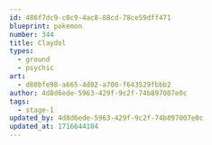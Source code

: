 ```yaml
---
id: 486f7dc9-c0c9-4ac8-88cd-78ce59dff471
blueprint: pokemon
number: 344
title: Claydol
types:
  - ground
  - psychic
art:
  - d80bfe98-a665-4d02-a700-f643529fbbb2
author: 4d8d6ede-5963-429f-9c2f-74b897007e0c
tags:
  - stage-1
updated_by: 4d8d6ede-5963-429f-9c2f-74b897007e0c
updated_at: 1716644184
---
```


